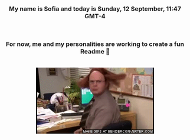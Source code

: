 


<div align="center">
<h3 >My name is Sofia and today is Sunday, 12 September, 11:47 GMT-4</h3><br>
<h3 >For now, me and my personalities are working to create a fun Readme 👋
</h3><br>
<img src='img/dwight.gif' alt='working...'/>
</div>
